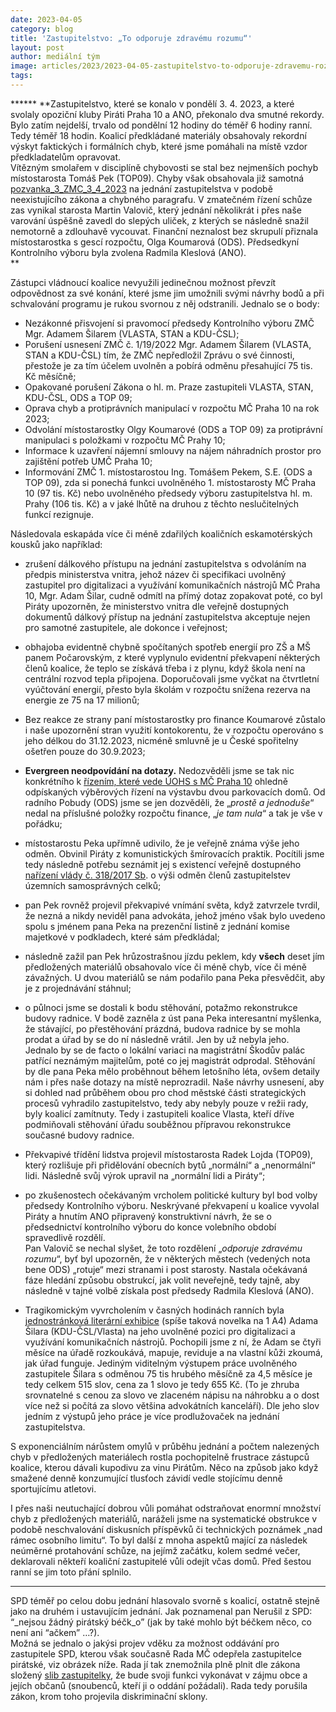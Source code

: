 ```yaml
---
date: 2023-04-05
category: blog
title: 'Zastupitelstvo: „To odporuje zdravému rozumu“'
layout: post
author: mediální tým
image: articles/2023/2023-04-05-zastupitelstvo-to-odporuje-zdravemu-rozumu.jpg
tags:
---
```



****** **Zastupitelstvo, které se konalo v pondělí 3. 4. 2023, a které svolaly opoziční kluby Piráti Praha 10 a ANO, překonalo dva smutné rekordy. Bylo zatím nejdelší, trvalo od pondělní 12 hodiny do téměř 6 hodiny ranní. Tedy téměř 18 hodin. Koalicí předkládané materiály obsahovaly rekordní výskyt faktických i formálních chyb, které jsme pomáhali na místě vzdor předkladatelům opravovat.  
Vítězným smolařem v disciplíně chybovosti se stal bez nejmenších pochyb místostarosta Tomáš Pek (TOP09). Chyby však obsahovala již samotná  [pozvanka_3_ZMC_3_4_2023](https://pirati10.cz/wp-content/uploads/2023/04/pozvanka_3_ZMC_3_4_2023.pdf) na jednání zastupitelstva v podobě neexistujícího zákona a chybného paragrafu. V zmatečném řízení schůze zas vynikal starosta Martin Valovič, který jednání několikrát i přes naše varování úspěšně zavedl do slepých uliček, z kterých se následně snažil nemotorně a zdlouhavě vycouvat. Finanční neznalost bez skrupulí přiznala místostarostka s gescí rozpočtu, Olga Koumarová (ODS). Předsedkyní Kontrolního výboru byla zvolena Radmila Kleslová (ANO).  
**

Zástupci vládnoucí koalice nevyužili jedinečnou možnost převzít odpovědnost za své konání, které jsme jim umožnili svými návrhy bodů a při schvalování programu je rukou svornou z něj odstranili. Jednalo se o body:

-   Nezákonné přisvojení si pravomocí předsedy Kontrolního výboru ZMČ Mgr. Adamem Šilarem (VLASTA, STAN a KDU-ČSL);
-   Porušení usnesení ZMČ č. 1/19/2022 Mgr. Adamem Šilarem (VLASTA, STAN a KDU-ČSL) tím, že ZMČ nepředložil Zprávu o své činnosti, přestože je za tím účelem uvolněn a pobírá odměnu přesahující 75 tis. Kč měsíčně;
-   Opakované porušení Zákona o hl. m. Praze zastupiteli VLASTA, STAN, KDU-ČSL, ODS a TOP 09;
-   Oprava chyb a protiprávních manipulací v rozpočtu MČ Praha 10 na rok 2023;
-   Odvolání místostarostky Olgy Koumarové (ODS a TOP 09) za protiprávní manipulaci s položkami v rozpočtu MČ Prahy 10;
-   Informace k uzavření nájemní smlouvy na nájem náhradních prostor pro zajištění potřeb UMČ Praha 10;
-   Informování ZMČ 1. místostarostou Ing. Tomášem Pekem, S.E. (ODS a TOP 09), zda si ponechá funkci uvolněného 1. místostarosty MČ Praha 10 (97 tis. Kč) nebo uvolněného předsedy výboru zastupitelstva hl. m. Prahy (106 tis. Kč) a v jaké lhůtě na druhou z těchto neslučitelných funkcí rezignuje.

Následovala eskapáda více či méně zdařilých koaličních eskamotérských kousků jako například:

-   zrušení dálkového přístupu na jednání zastupitelstva s odvoláním na předpis ministerstva vnitra, jehož název či specifikaci uvolněný zastupitel pro digitalizaci a využívání komunikačních nástrojů MČ Praha 10, Mgr. Adam Šilar, cudně odmítl na přímý dotaz zopakovat poté, co byl Piráty upozorněn, že ministerstvo vnitra dle veřejně dostupných dokumentů dálkový přístup na jednání zastupitelstva akceptuje nejen pro samotné zastupitele, ale dokonce i veřejnost;
-   obhajoba evidentně chybně spočítaných spotřeb energií pro ZŠ a MŠ panem Počarovským, z které vyplynulo evidentní překvapení některých členů koalice, že teplo se získává třeba i z plynu, když škola není na centrální rozvod tepla připojena. Doporučovali jsme vyčkat na čtvrtletní vyúčtování energií, přesto byla školám v rozpočtu snížena rezerva na energie ze 75 na 17 milionů;
-   Bez reakce ze strany paní místostarostky pro finance Koumarové zůstalo i naše upozornění stran využití kontokorentu, že v rozpočtu operováno s jeho délkou do 31.12.2023, nicméně smluvně je u České spořitelny ošetřen pouze do 30.9.2023;  
    
-   **Evergreen neodpovídání na dotazy.**  Nedozvěděli jsme se tak nic konkrétního k  [řízením, které vede ÚOHS s MČ Praha 10](https://smlouvy.gov.cz/smlouva/23947525?backlink=umk8j)  ohledně odpískaných výběrových řízení na výstavbu dvou parkovacích domů. Od radního Pobudy (ODS) jsme se jen dozvěděli, že „_prostě a jednoduše_“ nedal na příslušné položky rozpočtu finance, „_je tam nula_“ a tak je vše v pořádku;
-   místostarostu Peka upřímně udivilo, že je veřejně známa výše jeho odměn. Obvinil Piráty z komunistických šmírovacích praktik. Pocítili jsme tedy následně potřebu seznámit jej s existencí veřejně dostupného  [nařízení vlády č. 318/2017 Sb](https://www.zakonyprolidi.cz/cs/2017-318).  o výši odměn členů zastupitelstev územních samosprávných celků;
-   pan Pek rovněž projevil překvapivé vnímání světa, když zatvrzele tvrdil, že nezná a nikdy neviděl pana advokáta, jehož jméno však bylo uvedeno spolu s jménem pana Peka na prezenční listině z jednání komise majetkové v podkladech, které sám předkládal;
-   následně zažil pan Pek hrůzostrašnou jízdu peklem, kdy  **všech**  deset jím předložených materiálů obsahovalo více či méně chyb, více či méně závažných. U dvou materiálů se nám podařilo pana Peka přesvědčit, aby je z projednávání stáhnul;
-   o půlnoci jsme se dostali k bodu stěhování, potažmo rekonstrukce budovy radnice. V bodě zazněla z úst pana Peka interesantní myšlenka, že stávající, po přestěhování prázdná, budova radnice by se mohla prodat a úřad by se do ní následně vrátil. Jen by už nebyla jeho.  
    Jednalo by se de facto o lokální variaci na magistrátní Škodův palác patřící neznámým majitelům, poté co jej magistrát odprodal. Stěhování by dle pana Peka mělo proběhnout během letošního léta, ovšem detaily nám i přes naše dotazy na místě neprozradil. Naše návrhy usnesení, aby si dohled nad průběhem obou pro chod městské části strategických procesů vyhradilo zastupitelstvo, tedy aby nebyly pouze v režii rady, byly koalicí zamítnuty. Tedy i zastupiteli koalice Vlasta, kteří dříve podmiňovali stěhování úřadu souběžnou přípravou rekonstrukce současné budovy radnice.
-   Překvapivé třídění lidstva projevil místostarosta Radek Lojda (TOP09), který rozlišuje při přidělování obecních bytů „normální“ a „nenormální“ lidi. Následně svůj výrok upravil na „normální lidi a Piráty“;
-   po zkušenostech očekávaným vrcholem politické kultury byl bod volby předsedy Kontrolního výboru. Neskrývané překvapení u koalice vyvolal Piráty a hnutím ANO připravený konstruktivní návrh, že se o předsednictví kontrolního výboru do konce volebního období spravedlivě rozdělí.  
    Pan Valovič se nechal slyšet, že toto rozdělení „_odporuje zdravému rozumu_“, byť byl upozorněn, že v některých městech (vedených nota bene ODS) „rotuje“ mezi stranami i post starosty. Nastala očekávaná fáze hledání způsobu obstrukcí, jak volit neveřejně, tedy tajně, aby následně v tajné volbě získala post předsedy Radmila Kleslová (ANO).
-   Tragikomickým vyvrcholením v časných hodinách ranních byla  [jednostránková literární exhibice](https://drive.google.com/file/d/1xzLRNC_uB7x5rwKyfAhGHbqcaWGmS04J/view)  (spíše taková novelka na 1 A4) Adama Šilara (KDU-ČSL/Vlasta) na jeho uvolněné pozici pro digitalizaci a využívání komunikačních nástrojů. Pochopili jsme z ní, že Adam se čtyři měsíce na úřadě rozkoukává, mapuje, reviduje a na vlastní kůži zkoumá, jak úřad funguje. Jediným viditelným výstupem práce uvolněného zastupitele Šilara s odměnou 75 tis hrubého měsíčně za 4,5 měsíce je tedy celkem 515 slov, cena za 1 slovo je tedy 655 Kč. (To je zhruba srovnatelné s cenou za slovo ve zlaceném nápisu na náhrobku a o dost více než si počítá za slovo většina advokátních kanceláří). Dle jeho slov jedním z výstupů jeho práce je více prodlužovaček na jednání zastupitelstva.  
    

S exponenciálním nárůstem omylů v průběhu jednání a počtem nalezených chyb v předložených materiálech rostla pochopitelně frustrace zástupců koalice, kterou dávali kupodivu za vinu Pirátům. Něco na způsob jako když smažené denně konzumující tlusťoch závidí vedle stojícímu denně sportujícímu atletovi.

I přes naši neutuchající dobrou vůli pomáhat odstraňovat enormní množství chyb z předložených materiálů, naráželi jsme na systematické obstrukce v podobě neschvalování diskusních příspěvků či technických poznámek „nad rámec osobního limitu“. To byl další z mnoha aspektů mající za následek neúměrné protahování schůze, na jejímž začátku, kolem sedmé večer, deklarovali někteří koaliční zastupitelé vůli odejít včas domů. Před šestou ranní se jim toto přání splnilo.

----------

SPD téměř po celou dobu jednání hlasovalo svorně s koalicí, ostatně stejně jako na druhém i ustavujícím jednání. Jak poznamenal pan Nerušil z SPD: “_nejsou žádný pirátský béčk_o” (jak by také mohlo být béčkem něco, co není ani “ačkem” …?).  
Možná se jednalo o jakýsi projev vděku za možnost oddávání pro zastupitele SPD, kterou však současně Rada MČ odepřela zastupitelce pirátské, viz obrázek níže. Rada jí tak znemožnila plně plnit dle zákona složený  [slib zastupitelky](https://www.zakonyprolidi.cz/cs/2000-128?text=69), že bude  svoji funkci vykonávat v zájmu obce a jejích občanů  (snoubenců, kteří ji o oddání požádali). Rada tedy porušila zákon, krom toho projevila diskriminační sklony.


